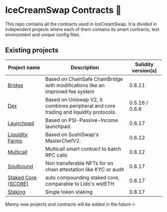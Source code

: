 # IceCreamSwap Contracts 🍦

This repo contains all the contracts used in IceCreamSwap. It is divided in independent projects where each of them contains its smart contracts, test environment and unique config files.

## Existing projects


| Project name                                  | Description                                                                           | Solidity version(s) |
|-----------------------------------------------|---------------------------------------------------------------------------------------|---------------------|
| [Bridge](./projects/bridge)                   | Based on ChainSafe ChainBridge with modifications like an improved fee system         | 0.8.11              |
| [Dex](./projects/dex)                         | Based on Uniswap V2, it combines peripheral and core trading and liquidity protocols. | 0.5.16 / 0.6.6      |
| [Launchpad](./projects/launchpad)             | Based on PSI-Passive-Income launchpad.                                                | 0.8.17              |
| [Liquidity Farms](./projects/liquidity-farms) | Based on SushiSwap's MasterChefV2.                                                    | 0.6.12              |
| [Multicall](./projects/multicall)             | Multicall smart contract to batch RPC calls                                           | 0.8.12              |
| [Soulbound](./projects/soulbound)             | Non transferable NFTs for on chain attestation like KYC or audit                      | 0.8.17              |
| [Staked Core (SCORE)](./projects/staked-core) | auto compounding staked core, comparable to Lido's wstETH                             | 0.8.17              |
| [Staking](./projects/staking)                 | Single token staking                                                                  | 0.8.17              |

Manny new projects and contracts will be added in the future 🔥
